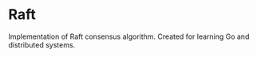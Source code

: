 # Raft

Implementation of Raft consensus algorithm. Created for learning Go and distributed systems.